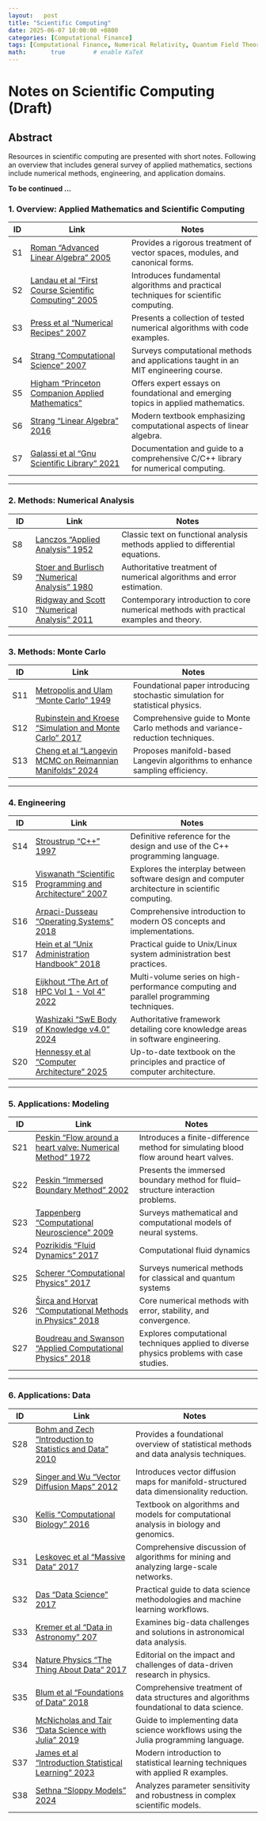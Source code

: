 ```yaml
---
layout:   post
title: "Scientific Computing"
date: 2025-06-07 10:00:00 +0800
categories: [Computational Finance]
tags: [Computational Finance, Numerical Relativity, Quantum Field Theory, Stochastic Calculus, Path Integrals]
math:       true        # enable KaTeX
---
```

# Notes on Scientific Computing (Draft)

## Abstract
Resources in scientific computing are presented with short notes. Following an overview that includes general survey of applied mathematics, sections include numerical methods, engineering, and application domains.

**To be continued ...**

### 1. Overview: Applied Mathematics and Scientific Computing

| ID  | Link                                                                                                                                                    | Notes                                                                            |
|-----|---------------------------------------------------------------------------------------------------------------------------------------------------------|----------------------------------------------------------------------------------|
| S1  | [Roman “Advanced Linear Algebra” 2005](https://link.springer.com/book/10.1007/978-0-387-72831-5)                                                        | Provides a rigorous treatment of vector spaces, modules, and canonical forms.    |
| S2  | [Landau et al “First Course Scientific Computing” 2005](https://www.jstor.org/stable/j.ctvcm4grd)                                                      | Introduces fundamental algorithms and practical techniques for scientific computing. |
| S3  | [Press et al “Numerical Recipes” 2007](https://numerical.recipes/book.html)                                                                            | Presents a collection of tested numerical algorithms with code examples.         |
| S4  | [Strang “Computational Science” 2007](https://math.mit.edu/~gs/cse/)                                                                                  | Surveys computational methods and applications taught in an MIT engineering course. |
| S5  | [Higham “Princeton Companion Applied Mathematics”](https://press.princeton.edu/books/hardcover/9780691150390/the-princeton-companion-to-applied-mathematics?srsltid=AfmBOor_w1EnIjOrPW3sPT621YIeddTNBR1W1Gzs5TNXVt02nDJri1lB) | Offers expert essays on foundational and emerging topics in applied mathematics. |
| S6  | [Strang “Linear Algebra” 2016](https://math.mit.edu/~gs/linearalgebra/ila5/indexila5.html)                                                             | Modern textbook emphasizing computational aspects of linear algebra.            |
| S7  | [Galassi et al “Gnu Scientific Library” 2021](https://www.gnu.org/software/gsl/)                                                                       | Documentation and guide to a comprehensive C/C++ library for numerical computing. |

---
### 2. Methods: Numerical Analysis

| ID   | Link                                                                                                                                               | Notes                                                                                          |
|------|----------------------------------------------------------------------------------------------------------------------------------------------------|------------------------------------------------------------------------------------------------|
| S8   | [Lanczos “Applied Analysis” 1952](https://store.doverpublications.com/products/9780486656564?srsltid=AfmBOoozet4k21Mdbo919f3Rz37Y3CDGIUygNNSZO72V5-u-IMSfbc4p)   | Classic text on functional analysis methods applied to differential equations.                |
| S9   | [Stoer and Burlisch “Numerical Analysis” 1980](https://link.springer.com/book/10.1007/978-1-4757-5592-3)                                           | Authoritative treatment of numerical algorithms and error estimation.                          |
| S10  | [Ridgway and Scott “Numerical Analysis” 2011](https://press.princeton.edu/books/hardcover/9780691146867/numerical-analysis?srsltid=AfmBOorDTHcEfIknS7PEjgoC1QPhVbIAZjiNYMdBgFHxr9O6_eZDVhJl) | Contemporary introduction to core numerical methods with practical examples and theory.       |

---

### 3. Methods: Monte Carlo

| ID   | Link                                                                                                                                                       | Notes                                                                                           |
|------|------------------------------------------------------------------------------------------------------------------------------------------------------------|-------------------------------------------------------------------------------------------------|
| S11  | [Metropolis and Ulam “Monte Carlo” 1949](https://www.tandfonline.com/doi/abs/10.1080/01621459.1949.10483310)                                               | Foundational paper introducing stochastic simulation for statistical physics.                   |
| S12  | [Rubinstein and Kroese “Simulation and Monte Carlo” 2017](https://onlinelibrary.wiley.com/doi/book/10.1002/9781118631980)                                   | Comprehensive guide to Monte Carlo methods and variance-reduction techniques.                   |
| S13  | [Cheng et al “Langevin MCMC on Reimannian Manifolds” 2024](https://arxiv.org/abs/2402.10357)                                                              | Proposes manifold-based Langevin algorithms to enhance sampling efficiency.                     |

---
### 4. Engineering

| ID   | Link                                                                                                                                                            | Notes                                                                                           |
|------|-----------------------------------------------------------------------------------------------------------------------------------------------------------------|-------------------------------------------------------------------------------------------------|
| S14  | [Stroustrup “C++” 1997](https://www.stroustrup.com/4th.html)                                                                                                     | Definitive reference for the design and use of the C++ programming language.                    |
| S15  | [Viswanath “Scientific Programming and Architecture” 2007](https://mitpress.mit.edu/9780262036290/scientific-programming-and-computer-architecture/)              | Explores the interplay between software design and computer architecture in scientific computing. |
| S16  | [Arpaci-Dusseau “Operating Systems” 2018](https://pages.cs.wisc.edu/~remzi/OSTEP/)                                                                              | Comprehensive introduction to modern OS concepts and implementations.                            |
| S17  | [Hein et al “Unix Administration Handbook” 2018](https://www.oreilly.com/library/view/unix-and-linux/9780134278308/)                                             | Practical guide to Unix/Linux system administration best practices.                              |
| S18  | [Eijkhout “The Art of HPC Vol 1 - Vol 4” 2022](https://theartofhpc.com)                                                                                          | Multi-volume series on high-performance computing and parallel programming techniques.           |
| S19  | [Washizaki “SwE Body of Knowledge v4.0” 2024](https://www.computer.org/education/bodies-of-knowledge/software-engineering)                                        | Authoritative framework detailing core knowledge areas in software engineering.                 |
| S20  | [Hennessy et al “Computer Architecture” 2025](https://shop.elsevier.com/books/computer-architecture/hennessy/978-0-443-15406-5)                                    | Up-to-date textbook on the principles and practice of computer architecture.                     |

---

### 5. Applications: Modeling
| ID  | Link  | Notes |
| --- | ----- | ----- |
| S21  | [Peskin “Flow around a heart valve: Numerical Method” 1972](https://www.sciencedirect.com/science/article/abs/pii/0021999172900654) | Introduces a finite-difference method for simulating blood flow around heart valves.           |
| S22  | [Peskin “Immersed Boundary Method” 2002](https://www.cambridge.org/core/journals/acta-numerica/article/immersed-boundary-method/95ECDAC5D1824285563270D6DD70DA9A#)| Presents the immersed boundary method for fluid–structure interaction problems.                |
| S23  | [Tappenberg “Computational Neuroscience” 2009](https://academic.oup.com/book/53032) | Surveys mathematical and computational models of neural systems.                               |
| S24  | [Pozrikidis “Fluid Dynamics” 2017](https://link.springer.com/book/10.1007/978-1-4899-7991-9) | Computational fluid dynamics  |
| S25  | [Scherer “Computational Physics” 2017](https://link.springer.com/book/10.1007/978-3-319-61088-7) | Surveys numerical methods for classical and quantum systems |
| S26  | [Širca and Horvat “Computational Methods in Physics” 2018](https://link.springer.com/book/10.1007/978-3-319-78619-3) | Core numerical methods with error, stability, and convergence. |
| S27  | [Boudreau and Swanson “Applied Computational Physics” 2018](https://global.oup.com/academic/product/applied-computational-physics-9780198708636?cc=us&lang=en&)| Explores computational techniques applied to diverse physics problems with case studies. |

---


### 6. Applications: Data

| ID   | Link                                                                                                                                                                 | Notes                                                                                      |
|------|----------------------------------------------------------------------------------------------------------------------------------------------------------------------|--------------------------------------------------------------------------------------------|
| S28  | [Bohm and Zech “Introduction to Statistics and Data” 2010](https://www-library.desy.de/preparch/books/vstatmp_engl.pdf)                                               | Provides a foundational overview of statistical methods and data analysis techniques.     |
| S29  | [Singer and Wu “Vector Diffusion Maps” 2012](https://web.math.princeton.edu/~amits/publications/VDMrevision_final.pdf)                                               | Introduces vector diffusion maps for manifold-structured data dimensionality reduction.   |
| S30  | [Kellis “Computational Biology” 2016](https://compbio.mit.edu/teaching/book.pdf)                                                                                         | Textbook on algorithms and models for computational analysis in biology and genomics.          |
| S31  | [Leskovec et al “Massive Data” 2017](https://web.stanford.edu/class/cs246/)                                                                                  | Comprehensive discussion of algorithms for mining and analyzing large-scale networks.     |
| S32  | [Das “Data Science” 2017](https://srdas.github.io/MLBook/)                                                                                                            | Practical guide to data science methodologies and machine learning workflows.             |
| S33  | [Kremer et al “Data in Astronomy” 207](https://arxiv.org/abs/1704.04650)                                                                                              | Examines big-data challenges and solutions in astronomical data analysis.                 |
| S34  | [Nature Physics “The Thing About Data” 2017](https://www.nature.com/articles/nphys4238)                                                                               | Editorial on the impact and challenges of data-driven research in physics.                |
| S35  | [Blum et al “Foundations of Data” 2018](https://www.cs.cornell.edu/jeh/book.pdf)                                                                                     | Comprehensive treatment of data structures and algorithms foundational to data science.   |
| S36  | [McNicholas and Tair “Data Science with Julia” 2019](https://www.taylorfrancis.com/books/mono/10.1201/9781351013673/data-science-julia-peter-tait-paul-mcnicholas)          | Guide to implementing data science workflows using the Julia programming language.        |
| S37  | [James et al “Introduction Statistical Learning” 2023](https://www.statlearning.com)                                                                                  | Modern introduction to statistical learning techniques with applied R examples.           |
| S38  | [Sethna “Sloppy Models” 2024](https://sethna.lassp.cornell.edu/Teaching/BasicTraining/SloppyBook.pdf)                                                                 | Analyzes parameter sensitivity and robustness in complex scientific models.               |